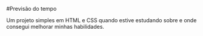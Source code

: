 #Previsão do tempo

<p>Um projeto simples em HTML e CSS quando estive estudando sobre e onde consegui melhorar minhas habilidades.</p>
